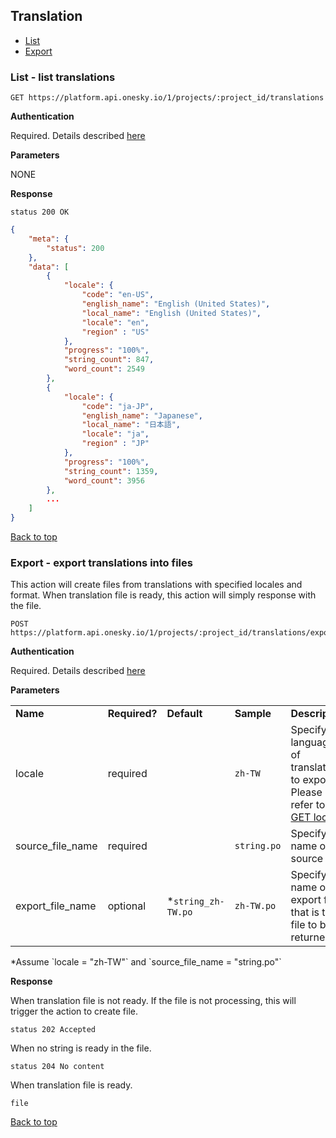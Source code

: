 ## Translation
- [List](#list---list-translations)
- [Export](#export---export-translations-into-files)


### List - list translations

    GET https://platform.api.onesky.io/1/projects/:project_id/translations

**Authentication**

Required. Details described [here](/README.md#authentication)

**Parameters**

NONE

**Response**

```
status 200 OK
```
``` json
{
    "meta": {
        "status": 200
    },
    "data": [
        {
            "locale": {
                "code": "en-US",
                "english_name": "English (United States)",
                "local_name": "English (United States)",
                "locale": "en",
                "region" : "US"
            },
            "progress": "100%",
            "string_count": 847,
            "word_count": 2549
        },
        {
            "locale": {
                "code": "ja-JP",
                "english_name": "Japanese",
                "local_name": "日本語",
                "locale": "ja",
                "region" : "JP"
            },
            "progress": "100%",
            "string_count": 1359,
            "word_count": 3956
        },
        ...
    ]
}
```
[Back to top](#translation)


### Export - export translations into files
This action will create files from translations with specified locales and format. When translation file is ready, this action will simply response with the file.

    POST https://platform.api.onesky.io/1/projects/:project_id/translations/export

**Authentication**

Required. Details described [here](/README.md#authentication)

**Parameters**

<table>
    <tr>
        <td><strong>Name</strong></td>
        <td><strong>Required?</strong></td>
        <td><strong>Default</strong></td>
        <td><strong>Sample</strong></td>
        <td><strong>Description</strong></td>
    </tr>
    <tr>
        <td>locale</td>
        <td>required</td>
        <td></td>
        <td><code>zh-TW</code></td>
        <td>Specify languages of translations to export. Please refer to <a href="/resources/locale.md">GET locales</a></td>
    </tr>
    <tr>
        <td>source_file_name</td>
        <td>required</td>
        <td></td>
        <td><code>string.po</code></td>
        <td>Specify the name of the source file.</td>
    </tr>
    <tr>
        <td>export_file_name</td>
        <td>optional</td>
        <td>*<code>string_zh-TW.po</code></td>
        <td><code>zh-TW.po</code></td>
        <td>Specify the name of export file that is the file to be returned.</td>
    </tr>
</table>
*Assume `locale = "zh-TW"` and `source_file_name = "string.po"`

**Response**

When translation file is not ready. If the file is not processing, this will trigger the action to create file.
```
status 202 Accepted
```

When no string is ready in the file.
```
status 204 No content
```

When translation file is ready.
```
file
```


[Back to top](#translation)
